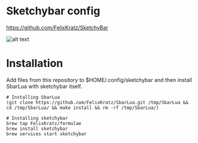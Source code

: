 # Sketchybar config
https://github.com/FelixKratz/SketchyBar

![alt text](https://github.com/ychie/sketchybar/blob/main/images/Screenshot%202025-01-24%20at%2001.42.05.png?raw=true)

# Installation

Add files from this repository to $HOME/.config/sketchybar and then install SbarLua with sketchybar itself.

```
# Installing SbarLua
(git clone https://github.com/FelixKratz/SbarLua.git /tmp/SbarLua && cd /tmp/SbarLua/ && make install && rm -rf /tmp/SbarLua/)

# Installing sketchybar
brew tap FelixKratz/formulae
brew install sketchybar
brew services start sketchybar
```
